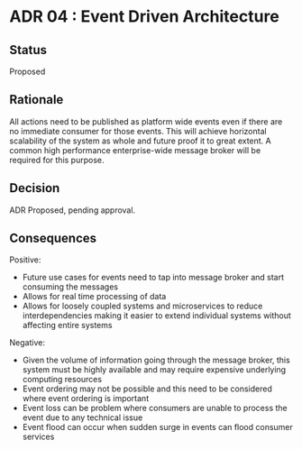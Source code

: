 # ADR 04 : Event Driven Architecture

## Status  
Proposed

## Rationale 

All actions need to be published as platform wide events even if there are no immediate consumer for those events. This will achieve horizontal scalability of the system as whole and future proof it to great extent. A common high performance enterprise-wide message broker will be required for this purpose.


## Decision
ADR Proposed, pending approval.

## Consequences  
Positive:
+ Future use cases for events need to tap into message broker and start consuming the messages
+ Allows for real time processing of data
+ Allows for loosely coupled systems and microservices to reduce interdependencies making it easier to extend individual systems without affecting entire systems

Negative:
+ Given the volume of information going through the message broker, this system must be highly available and may require expensive underlying computing resources
+ Event ordering may not be possible and this need to be considered where event ordering is important
+ Event loss can be problem where consumers are unable to process the event due to any technical issue
+ Event flood can occur when sudden surge in events can flood consumer services

